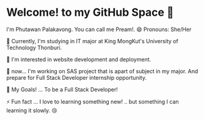 # Welcome! to my GitHub Space 👋

I'm Phutawan Palakavong. You can call me Pream!. 
😄 Pronouns: She/Her

🌱 Currently, I'm studying in IT major at King MongKut's University of Technology Thonburi.

🤔 I'm interested in website development and deployment.

🔭 now... I'm working on SAS project that is apart of subject in my major. And prepare for Full Stack Developer internship opportunity.

🌟 My Goals! ... To be a Full Stack Developer!

⚡ Fun fact ... I love to learning something new! .. but something I can learning it slowly. 😢

